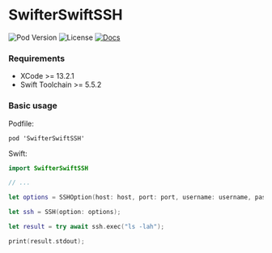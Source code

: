 #  SwifterSwiftSSH

![Pod Version](https://img.shields.io/cocoapods/v/SwifterSwiftSSH?style=for-the-badge) ![License](https://img.shields.io/cocoapods/l/SwifterSwiftSSH?style=for-the-badge) [![Docs](https://img.shields.io/badge/-Docs-blueviolet?style=for-the-badge)](https://ssh.ridenui.org)


### Requirements

- XCode >= 13.2.1
- Swift Toolchain >= 5.5.2

### Basic usage

Podfile:

```pod
pod 'SwifterSwiftSSH'
```

Swift:

```swift
import SwifterSwiftSSH

// ...

let options = SSHOption(host: host, port: port, username: username, password: password);

let ssh = SSH(option: options);

let result = try await ssh.exec("ls -lah");

print(result.stdout);
```
